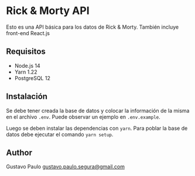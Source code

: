 
# Rick & Morty API

Esto es una API básica para los datos de Rick & Morty.
También incluye front-end React.js

## Requisitos

- Node.js 14
- Yarn 1.22
- PostgreSQL 12

## Instalación

Se debe tener creada la base de datos y colocar la información de la
misma en el archivo `.env`. Puede observar un ejemplo en `.env.example`.

Luego se deben instalar las dependencias con `yarn`. Para poblar la
base de datos debe ejecutar el comando `yarn setup`.

## Author

Gustavo Paulo <gustavo.paulo.segura@gmail.com>